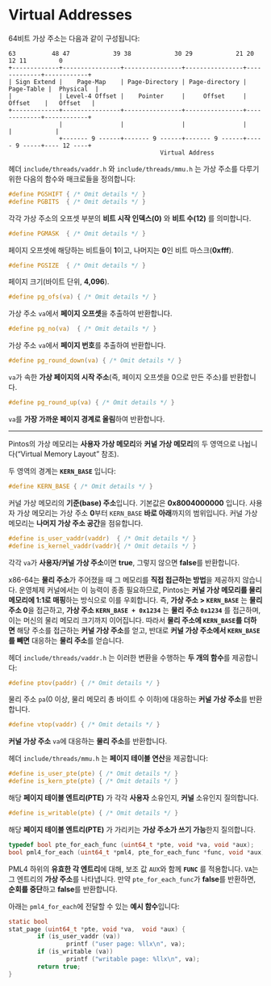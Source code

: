 # Virtual Addresses
64비트 가상 주소는 다음과 같이 구성됩니다:

```
63          48 47            39 38            30 29            21 20         12 11         0
+-------------+----------------+----------------+----------------+-------------+------------+
| Sign Extend |    Page-Map    | Page-Directory | Page-directory |  Page-Table |  Physical  |
|             | Level-4 Offset |    Pointer     |     Offset     |   Offset    |   Offset   |
+-------------+----------------+----------------+----------------+-------------+------------+
              |                |                |                |             |            |
              +------- 9 ------+------- 9 ------+------- 9 ------+----- 9 -----+---- 12 ----+
                                          Virtual Address
```

헤더 `include/threads/vaddr.h` 와 `include/threads/mmu.h` 는 가상 주소를 다루기 위한 다음의 함수와 매크로들을 정의합니다:

```c
#define PGSHIFT { /* Omit details */ }
#define PGBITS  { /* Omit details */ }
```

각각 가상 주소의 오프셋 부분의 **비트 시작 인덱스(0)** 와 **비트 수(12)** 를 의미합니다.

```c
#define PGMASK  { /* Omit details */ }
```

페이지 오프셋에 해당하는 비트들이 **1**이고, 나머지는 **0**인 비트 마스크(**0xfff**).

```c
#define PGSIZE  { /* Omit details */ }
```

페이지 크기(바이트 단위, **4,096**).

```c
#define pg_ofs(va) { /* Omit details */ }
```

가상 주소 `va`에서 **페이지 오프셋**을 추출하여 반환합니다.

```c
#define pg_no(va)  { /* Omit details */ }
```

가상 주소 `va`에서 **페이지 번호**를 추출하여 반환합니다.

```c
#define pg_round_down(va) { /* Omit details */ }
```

`va`가 속한 **가상 페이지의 시작 주소**(즉, 페이지 오프셋을 0으로 만든 주소)를 반환합니다.

```c
#define pg_round_up(va) { /* Omit details */ }
```

`va`를 **가장 가까운 페이지 경계로 올림**하여 반환합니다.

---

Pintos의 가상 메모리는 **사용자 가상 메모리**와 **커널 가상 메모리**의 두 영역으로 나뉩니다(“Virtual Memory Layout” 참조).

두 영역의 경계는 **`KERN_BASE`** 입니다:

```c
#define KERN_BASE { /* Omit details */ }
```

커널 가상 메모리의 **기준(base) 주소**입니다. 기본값은 **0x8004000000** 입니다. 사용자 가상 메모리는 가상 주소 **0**부터 `KERN_BASE` **바로 아래**까지의 범위입니다. 커널 가상 메모리는 **나머지 가상 주소 공간**을 점유합니다.

```c
#define is_user_vaddr(vaddr)  { /* Omit details */ }
#define is_kernel_vaddr(vaddr){ /* Omit details */ }
```

각각 `va`가 **사용자/커널 가상 주소**이면 **true**, 그렇지 않으면 **false**를 반환합니다.

x86-64는 **물리 주소**가 주어졌을 때 그 메모리를 **직접 접근하는 방법**을 제공하지 않습니다. 운영체제 커널에서는 이 능력이 종종 필요하므로, Pintos는 **커널 가상 메모리를 물리 메모리에 1:1로 매핑**하는 방식으로 이를 우회합니다. 즉, **가상 주소 > `KERN_BASE`** 는 **물리 주소 0**을 접근하고, **가상 주소 `KERN_BASE + 0x1234`** 는 **물리 주소 `0x1234`** 를 접근하며, 이는 머신의 물리 메모리 크기까지 이어집니다. 따라서 **물리 주소에 `KERN_BASE`를 더하면** 해당 주소를 접근하는 **커널 가상 주소**를 얻고, 반대로 **커널 가상 주소에서 `KERN_BASE`를 빼면** 대응하는 **물리 주소**를 얻습니다.

헤더 `include/threads/vaddr.h` 는 이러한 변환을 수행하는 **두 개의 함수**를 제공합니다:

```c
#define ptov(paddr) { /* Omit details */ }
```

물리 주소 `pa`(0 이상, 물리 메모리 총 바이트 수 이하)에 대응하는 **커널 가상 주소**를 반환합니다.

```c
#define vtop(vaddr) { /* Omit details */ }
```

**커널 가상 주소** `va`에 대응하는 **물리 주소**를 반환합니다.

헤더 `include/threads/mmu.h` 는 **페이지 테이블 연산**을 제공합니다:

```c
#define is_user_pte(pte) { /* Omit details */ }
#define is_kern_pte(pte) { /* Omit details */ }
```

해당 **페이지 테이블 엔트리(PTE)** 가 각각 **사용자** 소유인지, **커널** 소유인지 질의합니다.

```c
#define is_writable(pte) { /* Omit details */ }
```

해당 **페이지 테이블 엔트리(PTE)** 가 가리키는 **가상 주소가 쓰기 가능**한지 질의합니다.

```c
typedef bool pte_for_each_func (uint64_t *pte, void *va, void *aux);
bool pml4_for_each (uint64_t *pml4, pte_for_each_func *func, void *aux);
```

PML4 하위의 **유효한 각 엔트리**에 대해, 보조 값 `AUX`와 함께 **`FUNC`** 를 적용합니다. `VA`는 그 엔트리의 **가상 주소**를 나타냅니다. 만약 `pte_for_each_func`가 **false**를 반환하면, **순회를 중단**하고 **false**를 반환합니다.

아래는 `pml4_for_each`에 전달할 수 있는 **예시 함수**입니다:

```c
static bool
stat_page (uint64_t *pte, void *va,  void *aux) {
        if (is_user_vaddr (va))
                printf ("user page: %llx\n", va);
        if (is_writable (va))
                printf ("writable page: %llx\n", va);
        return true;
}
```
